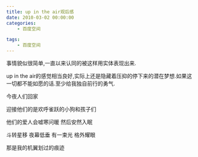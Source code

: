 ```yaml
---
title: up in the air观后感
date: 2010-03-02 00:00:00
categories:
	- 百度空间

tags:
	- 百度空间
---
```


事情貌似很简单,一直以来认同的被这样用实体表现出来.

up in the air的感觉相当良好,实际上还是隐藏着压抑的停下来的潜在梦想.如果这一切都不能如愿的话.至少给我独自前行的勇气.
<!--more-->
今夜人们回家

迎接他们的是欢呼雀跃的小狗和孩子们

他们的爱人会嘘寒问暖 然后安然入眠

斗转星移 夜幕低垂 有一束光 格外耀眼

那是我的机翼划过的痕迹